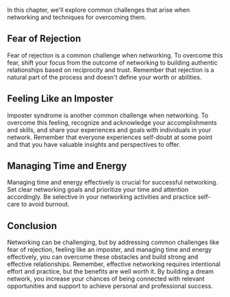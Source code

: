 
In this chapter, we'll explore common challenges that arise when networking and techniques for overcoming them.

Fear of Rejection
-----------------

Fear of rejection is a common challenge when networking. To overcome this fear, shift your focus from the outcome of networking to building authentic relationships based on reciprocity and trust. Remember that rejection is a natural part of the process and doesn't define your worth or abilities.

Feeling Like an Imposter
------------------------

Imposter syndrome is another common challenge when networking. To overcome this feeling, recognize and acknowledge your accomplishments and skills, and share your experiences and goals with individuals in your network. Remember that everyone experiences self-doubt at some point and that you have valuable insights and perspectives to offer.

Managing Time and Energy
------------------------

Managing time and energy effectively is crucial for successful networking. Set clear networking goals and prioritize your time and attention accordingly. Be selective in your networking activities and practice self-care to avoid burnout.

Conclusion
----------

Networking can be challenging, but by addressing common challenges like fear of rejection, feeling like an imposter, and managing time and energy effectively, you can overcome these obstacles and build strong and effective relationships. Remember, effective networking requires intentional effort and practice, but the benefits are well worth it. By building a dream network, you increase your chances of being connected with relevant opportunities and support to achieve personal and professional success.
